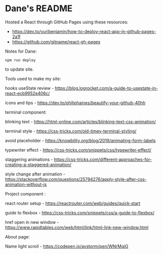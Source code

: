 # Dane's README

Hosted a React through GitHub Pages using these resources:

- https://dev.to/yuribenjamin/how-to-deploy-react-app-in-github-pages-2a1f
- https://github.com/gitname/react-gh-pages

Notes for Dane:
```
npm run deploy
```
to update site.


Tools used to make my site:

hooks useState review - https://blog.logrocket.com/a-guide-to-usestate-in-react-ecb9952e406c/

icons and tips - https://dev.to/philiphaines/beautify-your-github-40hh

terminal component: 

blinking text - https://html-online.com/articles/blinking-text-css-animation/

terminal style - https://css-tricks.com/old-timey-terminal-styling/

avoid placeholder - https://knowbility.org/blog/2019/animating-form-labels

typewriter effect - https://css-tricks.com/snippets/css/typewriter-effect/

staggering animations - https://css-tricks.com/different-approaches-for-creating-a-staggered-animation/

style change after animation - https://stackoverflow.com/questions/25794276/apply-style-after-css-animation-without-js


Project component :

react router setup - https://reactrouter.com/web/guides/quick-start

guide to flexbox - https://css-tricks.com/snippets/css/a-guide-to-flexbox/

href open in new window - https://www.rapidtables.com/web/html/link/html-link-new-window.html

About page:

Name light scroll - https://codepen.io/avstorm/pen/WNrMqjG